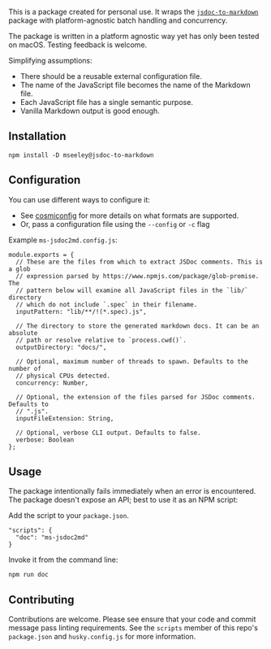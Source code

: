 This is a package created for personal use. It wraps the [`jsdoc-to-markdown`](https://www.npmjs.com/package/jsdoc-to-markdown)
package with platform-agnostic batch handling and concurrency.

The package is written in a platform agnostic way yet has only been tested on
macOS. Testing feedback is welcome.

Simplifying assumptions:

- There should be a reusable external configuration file.
- The name of the JavaScript file becomes the name of the Markdown file.
- Each JavaScript file has a single semantic purpose.
- Vanilla Markdown output is good enough.

## Installation

```
npm install -D mseeley@jsdoc-to-markdown
```

## Configuration

You can use different ways to configure it:

- See [cosmiconfig](https://github.com/davidtheclark/cosmiconfig) for more
  details on what formats are supported.
- Or, pass a configuration file using the `--config` or `-c` flag

Example `ms-jsdoc2md.config.js`:

```
module.exports = {
  // These are the files from which to extract JSDoc comments. This is a glob
  // expression parsed by https://www.npmjs.com/package/glob-promise. The
  // pattern below will examine all JavaScript files in the `lib/` directory
  // which do not include `.spec` in their filename.
  inputPattern: "lib/**/!(*.spec).js",

  // The directory to store the generated markdown docs. It can be an absolute
  // path or resolve relative to `process.cwd()`.
  outputDirectory: "docs/",

  // Optional, maximum number of threads to spawn. Defaults to the number of
  // physical CPUs detected.
  concurrency: Number,

  // Optional, the extension of the files parsed for JSDoc comments. Defaults to
  // ".js".
  inputFileExtension: String,

  // Optional, verbose CLI output. Defaults to false.
  verbose: Boolean
};
```

## Usage

The package intentionally fails immediately when an error is encountered. The
package doesn't expose an API; best to use it as an NPM script:

Add the script to your `package.json`.

```
"scripts": {
  "doc": "ms-jsdoc2md"
}
```

Invoke it from the command line:

```
npm run doc
```

## Contributing

Contributions are welcome. Please see ensure that your code and commit message
pass linting requirements. See the `scripts` member of this repo's
`package.json` and `husky.config.js` for more information.
